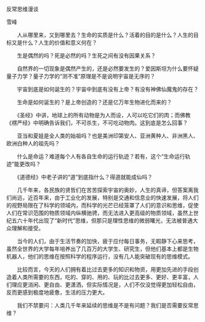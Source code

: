反常思维漫谈

雪峰


　　人从哪里来，又到哪里去？生命的实质是什么？活着的目的是什么？人生的目标又是什么？人生的价值和意义何在？

　　生是偶然的吗？死是必然的吗？生死之间有没有因果关系？

　　自然界的一切现象是偶然产生的，还是必然要发生的？爱因斯坦为什么要怀疑量子力学？量子力学的“测不准”原理是不是说明宇宙是无序的？

　　宇宙到底是如何诞生的？宇宙中到底有没有上帝？有没有神佛仙魔鬼的存在？

　　生命是如何诞生的？是上帝创造的？还是亿万年生物进化而来的？

　　《圣经》中讲，地球上的所有动物是为人而设，人可以吃它们的肉；而佛教《楞严经》中明确告诉我们，不可杀生，不可吃动物肉。这到底是怎么回事？

　　亚当和夏娃是全人类的始祖吗？也是美洲印第安人、亚洲黄种人、非洲黑人、欧洲白种人的祖先吗？

　　什么是命运？难道每个人有各自生命的运行轨迹？若有，这个“生命运行轨迹”能更改吗？

　　《道德经》中老子讲的“道”到底指什么？得道就能成仙吗？

　　几千年来，各民族的贤哲们在苦苦探索宇宙的奥妙，人生的真谛，但答案离我们尚远，近百年来，由于工业化的发展，特别是交通和信息业的快速发展，将人们的视野局限在了科学的领域内，而科学的光芒已经笼罩了人们的意识和思维，促使人们在常识范围的物质领域内纵横驰骋，而无法进入更高级的物质领域，虽然上世纪五六十年代出现了“新时代”思维，但那只是理性思维的微弱曙光，无法被普通大众理解和接受。

　　当今的人们，由于生活节奏的加快，疲于应付每日事务，无暇静下心来思考，虽然全世界的大学每年培养出了几百万的大学生、研究生，但他们基本上都是生物机器人，他们的思维在按照科学的程序运行，没有几人能突破现有的思维模式。

　　比较而言，今天的人们拥有着比过去更多的知识和物资，用更加先进的手段创造着人类所需要的东西，吃的、穿的、用的、玩的比过去更多、更好、更丰富，人们理应更消闲、更自由、更潇洒，但实际情况是，人们不仅没觉得更加轻松自由，反而更感到极度地疲惫，生活的压力更大。

　　我们不禁要问：人类几千年来延续的思维是不是有问题？我们是否需要反常思维？



